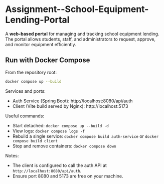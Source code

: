 # Assignment--School-Equipment-Lending-Portal

A **web-based portal** for managing and tracking school equipment lending. The portal allows students, staff, and administrators to request, approve, and monitor equipment efficiently.

## Run with Docker Compose

From the repository root:

```bash
docker compose up --build
```

Services and ports:

- Auth Service (Spring Boot): http://localhost:8080/api/auth
- Client (Vite build served by Nginx): http://localhost:5173

Useful commands:

- Start detached: `docker compose up --build -d`
- View logs: `docker compose logs -f`
- Rebuild a single service: `docker compose build auth-service` or `docker compose build client`
- Stop and remove containers: `docker compose down`

Notes:

- The client is configured to call the auth API at `http://localhost:8080/api/auth`.
- Ensure port 8080 and 5173 are free on your machine.
